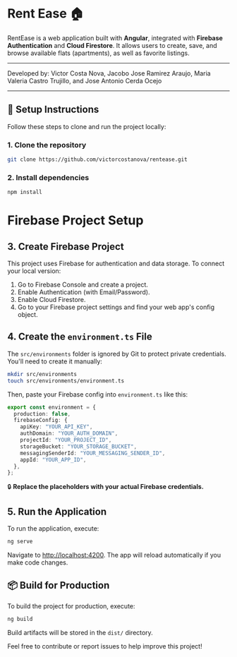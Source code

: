 # Rent Ease 🏠

RentEase is a web application built with **Angular**, integrated with **Firebase Authentication** and **Cloud Firestore**. It allows users to create, save, and browse available flats (apartments), as well as favorite listings.
***

Developed by: Victor Costa Nova, Jacobo Jose Ramirez Araujo, Maria Valeria Castro Trujillo, and Jose Antonio Cerda Ocejo

***

## 🔧 Setup Instructions

Follow these steps to clone and run the project locally:

### 1. Clone the repository

```bash
git clone https://github.com/victorcostanova/rentease.git
```

### 2. Install dependencies

```bash
npm install
```

# Firebase Project Setup

## 3. Create Firebase Project

This project uses Firebase for authentication and data storage. To connect your local version:

1. Go to Firebase Console and create a project.
2. Enable Authentication (with Email/Password).
3. Enable Cloud Firestore.
4. Go to your Firebase project settings and find your web app's config object.

## 4. Create the `environment.ts` File

The `src/environments` folder is ignored by Git to protect private credentials. You'll need to create it manually:

```bash
mkdir src/environments
touch src/environments/environment.ts
```

Then, paste your Firebase config into `environment.ts` like this:

```typescript
export const environment = {
  production: false,
  firebaseConfig: {
    apiKey: "YOUR_API_KEY",
    authDomain: "YOUR_AUTH_DOMAIN",
    projectId: "YOUR_PROJECT_ID",
    storageBucket: "YOUR_STORAGE_BUCKET",
    messagingSenderId: "YOUR_MESSAGING_SENDER_ID",
    appId: "YOUR_APP_ID",
  },
};
```

🔒 **Replace the placeholders with your actual Firebase credentials.**

## 5. Run the Application

To run the application, execute:

```bash
ng serve
```

Navigate to [http://localhost:4200](http://localhost:4200). The app will reload automatically if you make code changes.

## 📦 Build for Production

To build the project for production, execute:

```bash
ng build
```

Build artifacts will be stored in the `dist/` directory.

Feel free to contribute or report issues to help improve this project!



